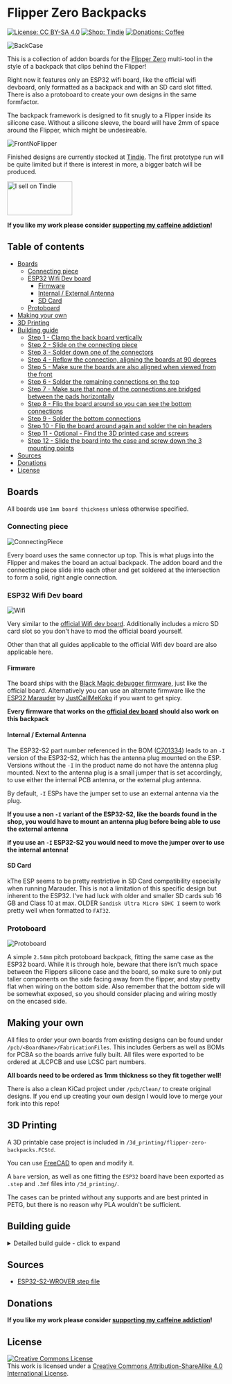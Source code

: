 # Flipper Zero Backpacks <!-- omit in toc -->

[![License: CC BY-SA 4.0](https://img.shields.io/badge/license-CC%20BY--SA%204.0-blue?style=flat-square)](https://creativecommons.org/licenses/by-sa/4.0/)
[![Shop: Tindie](https://img.shields.io/badge/shop-Tindie-blue?style=flat-square)](https://www.tindie.com/stores/binary-6/?ref=offsite_badges&utm_source=sellers_Chrismettal&utm_medium=badges&utm_campaign=badge_medium)
[![Donations: Coffee](https://img.shields.io/badge/donations-Coffee-brown?style=flat-square)](https://github.com/Chrismettal#donations)

![BackCase](/img/BackCaseWifi.png)

This is a collection of addon boards for the [Flipper Zero](https://flipperzero.one/) multi-tool in the style of a backpack that clips behind the Flipper!

Right now it features only an ESP32 wifi board, like the official wifi devboard, only formatted as a backpack and with an SD card slot fitted. There is also a protoboard to create your own designs in the same formfactor.

The backpack framework is designed to fit snugly to a Flipper inside its silicone case. Without a silicone sleeve, the board will have 2mm of space around the Flipper, which might be undesireable.

![FrontNoFlipper](img/FrontNoFlipper.png)

Finished designs are currently stocked at [Tindie](https://www.tindie.com/stores/binary-6/).
The first prototype run will be quite limited but if there is interest in more, a bigger batch will be produced.

<a href="https://www.tindie.com/stores/binary-6/?ref=offsite_badges&utm_source=sellers_Chrismettal&utm_medium=badges&utm_campaign=badge_medium"><img src="https://d2ss6ovg47m0r5.cloudfront.net/badges/tindie-mediums.png" alt="I sell on Tindie" width="150" height="78"></a>

**If you like my work please consider [supporting my caffeine addiction](https://github.com/Chrismettal#donations)!**

## Table of contents <!-- omit in toc -->

- [Boards](#boards)
  - [Connecting piece](#connecting-piece)
  - [ESP32 Wifi Dev board](#esp32-wifi-dev-board)
    - [Firmware](#firmware)
    - [Internal / External Antenna](#internal--external-antenna)
    - [SD Card](#sd-card)
  - [Protoboard](#protoboard)
- [Making your own](#making-your-own)
- [3D Printing](#3d-printing)
- [Building guide](#building-guide)
  - [Step 1 - Clamp the back board vertically](#step-1---clamp-the-back-board-vertically)
  - [Step 2 - Slide on the connecting piece](#step-2---slide-on-the-connecting-piece)
  - [Step 3 - Solder down one of the connectors](#step-3---solder-down-one-of-the-connectors)
  - [Step 4 - Reflow the connection, aligning the boards at 90 degrees](#step-4---reflow-the-connection-aligning-the-boards-at-90-degrees)
  - [Step 5 - Make sure the boards are also aligned when viewed from the front](#step-5---make-sure-the-boards-are-also-aligned-when-viewed-from-the-front)
  - [Step 6 - Solder the remaining connections on the top](#step-6---solder-the-remaining-connections-on-the-top)
  - [Step 7 - Make sure that none of the connections are bridged between the pads horizontally](#step-7---make-sure-that-none-of-the-connections-are-bridged-between-the-pads-horizontally)
  - [Step 8 - Flip the board around so you can see the bottom connections](#step-8---flip-the-board-around-so-you-can-see-the-bottom-connections)
  - [Step 9 - Solder the bottom connections](#step-9---solder-the-bottom-connections)
  - [Step 10 - Flip the board around again and solder the pin headers](#step-10---flip-the-board-around-again-and-solder-the-pin-headers)
  - [Step 11 - Optional - Find the 3D printed case and screws](#step-11---optional---find-the-3d-printed-case-and-screws)
  - [Step 12 - Slide the board into the case and screw down the 3 mounting points](#step-12---slide-the-board-into-the-case-and-screw-down-the-3-mounting-points)
- [Sources](#sources)
- [Donations](#donations)
- [License](#license)

## Boards

All boards use `1mm board thickness` unless otherwise specified.

### Connecting piece

![ConnectingPiece](img/ConnectingPiece.png)

Every board uses the same connector up top. This is what plugs into the Flipper and makes the board an actual backpack.
The addon board and the connecting piece slide into each other and get soldered at the intersection to form a solid, right angle connection.

### ESP32 Wifi Dev board

![Wifi](img/NiceBack.jpg)

Very similar to the [official Wifi dev board](https://shop.flipperzero.one/collections/flipper-zero-accessories/products/wifi-devboard). Additionally includes a micro SD card slot so you don't have to mod the official board yourself. 

Other than that all guides applicable to the official Wifi dev board are also applicable here.

#### Firmware

The board ships with the [Black Magic debugger firmware](https://black-magic.org/), just like the official board. Alternatively you can use an alternate firmware like the [ESP32 Marauder](https://github.com/justcallmekoko/ESP32Marauder/wiki/flipper-zero) by [JustCallMeKoko](https://github.com/justcallmekoko) if you want to get spicy.

**Every firmware that works on the [official dev board](https://shop.flipperzero.one/collections/flipper-zero-accessories/products/wifi-devboard) should also work on this backpack**

#### Internal / External Antenna

The ESP32-S2 part number referenced in the BOM ([C701334](https://www.lcsc.com/product-detail/WiFi-Modules_Espressif-Systems-ESP32-S2-WROVER-I-N4R2_C701334.html)) leads to an `-I` version of the ESP32-S2, which has the antenna plug mounted on the ESP. Versions without the `-I` in the product name do not have the antenna plug mounted. Next to the antenna plug is a small jumper that is set accordingly, to use either the internal PCB antenna, or the external plug antenna.

By default, `-I` ESPs have the jumper set to use an external antenna via the plug. 

**If you use a non `-I` variant of the ESP32-S2, like the boards found in the shop, you would have to mount an antenna plug before being able to use the external antenna**

**if you use an `-I` ESP32-S2 you would need to move the jumper over to use the internal antenna!**

#### SD Card

kThe ESP seems to be pretty restrictive in SD Card compatibility especially when running Marauder. This is not a limitation of this specific design but inherent to the ESP32. I've had luck with older and smaller SD cards sub 16 GB and Class 10 at max. OLDER `Sandisk Ultra Micro SDHC I` seem to work pretty well when formatted to `FAT32`.

### Protoboard

![Protoboard](/img/ProtoNiceTop.jpg)

A simple `2.54mm` pitch protoboard backpack, fitting the same case as the ESP32 board. While it is through hole, beware that there isn't much space between the Flippers silicone case and the board, so make sure to only put taller components on the side facing away from the flipper, and stay pretty flat when wiring on the bottom side. Also remember that the bottom side will be somewhat exposed, so you should consider placing and wiring mostly on the encased side.

## Making your own

All files to order your own boards from existing designs can be found under `/pcb/<BoardName>/FabricationFiles`. This includes Gerbers as well as BOMs for PCBA so the boards arrive fully built. All files were exported to be ordered at JLCPCB and use LCSC part numbers.

**All boards need to be ordered as 1mm thickness so they fit together well!**

There is also a clean KiCad project under `/pcb/Clean/` to create original designs. If you end up creating your own design I would love to merge your fork into this repo!

## 3D Printing

A 3D printable case project is included in `/3d_printing/flipper-zero-backpacks.FCStd`.

You can use [FreeCAD](https://www.freecad.org/) to open and modify it. 

A `bare` version, as well as one fitting the `ESP32` board have been exported as `.step` and `.3mf` files into `/3d_printing/`.

The cases can be printed without any supports and are best printed in PETG, but there is no reason why PLA wouldn't be sufficient.

## Building guide

<details>
  <summary markdown="span">Detailed build guide - click to expand</summary>

  ### Step 1 - Clamp the back board vertically

  ![Step1](/img/Manual_step1.jpg)

  ### Step 2 - Slide on the connecting piece

  ![Step2](/img/Manual_step2.jpg)

  ### Step 3 - Solder down one of the connectors

  You don't have to care about the angle of the boards for now.

  ![Step3](/img/Manual_step3.jpg)

  ### Step 4 - Reflow the connection, aligning the boards at 90 degrees

  ![Step](/img/Manual_step4.jpg)

  ### Step 5 - Make sure the boards are also aligned when viewed from the front

  ![Step5](/img/Manual_step5.jpg)

  ### Step 6 - Solder the remaining connections on the top

  ![Step6](/img/Manual_step6.jpg)

  ### Step 7 - Make sure that none of the connections are bridged between the pads horizontally

  ![Step7](/img/Manual_step7.jpg)

  ### Step 8 - Flip the board around so you can see the bottom connections

  ![Step8](/img/Manual_step8.jpg)

  ### Step 9 - Solder the bottom connections

  ![Step9](/img/Manual_step9.jpg)

  ### Step 10 - Flip the board around again and solder the pin headers

  Make sure to get them at a right angle to the board as well. Otherwise you will put stress on the board when inserting into the Flipper.

  ![Step10](/img/Manual_step10jpg)

  ### Step 11 - Optional - Find the 3D printed case and screws

  ![Step11](/img/Manual_step11.jpg)

  ### Step 12 - Slide the board into the case and screw down the 3 mounting points

  ![Step12](/img/Manual_step12.jpg)

</details>

## Sources

- [ESP32-S2-WROVER step file](https://grabcad.com/library/esp32-s2-wrover-1)

## Donations

**If you like my work please consider [supporting my caffeine addiction](https://github.com/Chrismettal#donations)!**

## License

 <a rel="CClicense" href="http://creativecommons.org/licenses/by-sa/4.0/"><img alt="Creative Commons License" style="border-width:0" src="https://i.creativecommons.org/l/by-sa/4.0/88x31.png" /></a><br />This work is licensed under a <a rel="license" href="http://creativecommons.org/licenses/by-sa/4.0/">Creative Commons Attribution-ShareAlike 4.0 International License</a>.
